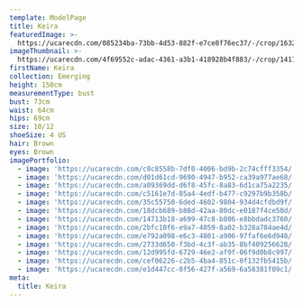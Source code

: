 ```yaml
---
template: ModelPage
title: Keira
featuredImage: >-
  https://ucarecdn.com/085234ba-73bb-4d53-882f-e7ce8f76ec37/-/crop/1632x1106/0,109/-/preview/
imageThumbnail: >-
  https://ucarecdn.com/4f69552c-adac-4361-a3b1-418928b4f883/-/crop/1411x2188/130,73/-/preview/
firstName: Keira
collection: Emerging
height: 150cm
measurementType: bust
bust: 73cm
waist: 64cm
hips: 69cm
size: 10/12
shoeSize: 4 US
hair: Brown
eyes: Brown
imagePortfolio:
  - image: 'https://ucarecdn.com/c8c8558b-7df0-4006-bd9b-2c74cfff3354/'
  - image: 'https://ucarecdn.com/d01d61cd-9690-4947-b952-ca39a977ae68/'
  - image: 'https://ucarecdn.com/a09369dd-d6f8-45fc-8a83-6d1ca75a2235/'
  - image: 'https://ucarecdn.com/c5161e7d-85a4-4edf-b477-c9297b9b358b/'
  - image: 'https://ucarecdn.com/35c55750-6ded-4602-9804-934d4cfdbd9f/'
  - image: 'https://ucarecdn.com/18dcb689-b88d-42aa-80dc-e0187f4ce50d/'
  - image: 'https://ucarecdn.com/14713b18-a699-47c8-b806-e8bbdadc3760/'
  - image: 'https://ucarecdn.com/2bfc10f6-e9a7-4059-8a02-b328a784ae4d/'
  - image: 'https://ucarecdn.com/e792a098-e6c3-4801-a906-97faf6e6d948/'
  - image: 'https://ucarecdn.com/2733d650-f3bd-4c3f-ab35-8bf409256628/'
  - image: 'https://ucarecdn.com/12d995fd-6729-46e2-af9f-06f9d0b8c997/'
  - image: 'https://ucarecdn.com/cef06226-c2b5-4ba4-851c-0f132fb5415b/'
  - image: 'https://ucarecdn.com/e1d447cc-0f56-427f-a569-6a58381f09c1/'
meta:
  title: Keira
---
```


